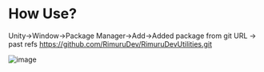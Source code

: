 # How Use?

Unity->Window->Package Manager->Add->Added package from git URL -> past refs https://github.com/RimuruDev/RimuruDevUtilities.git

![image](https://github.com/RimuruDev/RimuruDevUtilities/assets/85500556/c820e4ae-55be-40c4-9c4e-c40f76b645ab)

